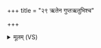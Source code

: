 +++
title = "२९ ऋतेन गुप्तऋतुभिश्च"

+++
<details><summary>मूलम् (VS)</summary>

ऋ॒तेन॑ गु॒प्तऋ॒तुभि॑श्च॒ सर्वै॑र्भू॒तेन॑ गु॒प्तो भव्ये॑न चा॒हम्।  
मा मा॒ प्राप॑त्पा॒प्मामोत मृ॒त्युर॒न्तर्द॑धे॒ऽहं स॑लि॒लेन॑ वा॒चः ॥
</details>